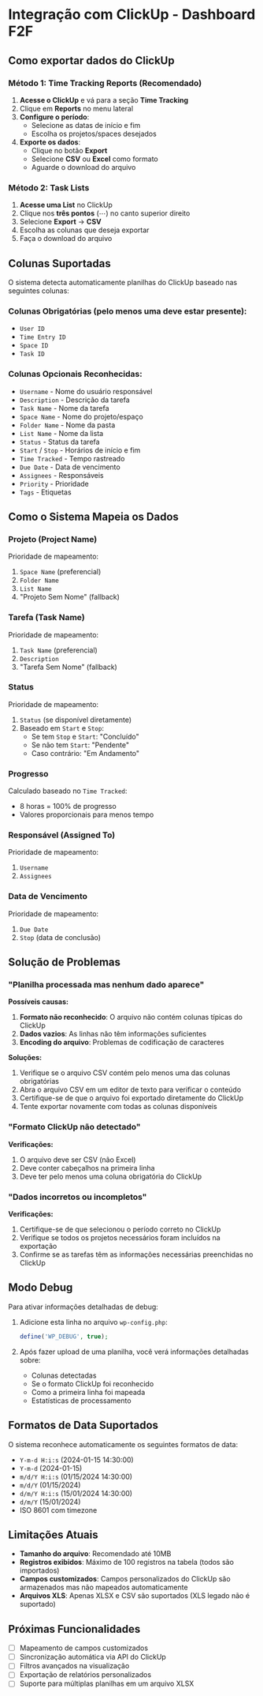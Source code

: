 # Integração com ClickUp - Dashboard F2F

## Como exportar dados do ClickUp

### Método 1: Time Tracking Reports (Recomendado)

1. **Acesse o ClickUp** e vá para a seção **Time Tracking**
2. Clique em **Reports** no menu lateral
3. **Configure o período**:
   - Selecione as datas de início e fim
   - Escolha os projetos/spaces desejados
4. **Exporte os dados**:
   - Clique no botão **Export**
   - Selecione **CSV** ou **Excel** como formato
   - Aguarde o download do arquivo

### Método 2: Task Lists

1. **Acesse uma List** no ClickUp
2. Clique nos **três pontos** (⋯) no canto superior direito
3. Selecione **Export** → **CSV**
4. Escolha as colunas que deseja exportar
5. Faça o download do arquivo

## Colunas Suportadas

O sistema detecta automaticamente planilhas do ClickUp baseado nas seguintes colunas:

### Colunas Obrigatórias (pelo menos uma deve estar presente):
- `User ID`
- `Time Entry ID`
- `Space ID`
- `Task ID`

### Colunas Opcionais Reconhecidas:
- `Username` - Nome do usuário responsável
- `Description` - Descrição da tarefa
- `Task Name` - Nome da tarefa
- `Space Name` - Nome do projeto/espaço
- `Folder Name` - Nome da pasta
- `List Name` - Nome da lista
- `Status` - Status da tarefa
- `Start` / `Stop` - Horários de início e fim
- `Time Tracked` - Tempo rastreado
- `Due Date` - Data de vencimento
- `Assignees` - Responsáveis
- `Priority` - Prioridade
- `Tags` - Etiquetas

## Como o Sistema Mapeia os Dados

### Projeto (Project Name)
Prioridade de mapeamento:
1. `Space Name` (preferencial)
2. `Folder Name`
3. `List Name`
4. "Projeto Sem Nome" (fallback)

### Tarefa (Task Name)
Prioridade de mapeamento:
1. `Task Name` (preferencial)
2. `Description`
3. "Tarefa Sem Nome" (fallback)

### Status
Prioridade de mapeamento:
1. `Status` (se disponível diretamente)
2. Baseado em `Start` e `Stop`:
   - Se tem `Stop` e `Start`: "Concluído"
   - Se não tem `Start`: "Pendente"
   - Caso contrário: "Em Andamento"

### Progresso
Calculado baseado no `Time Tracked`:
- 8 horas = 100% de progresso
- Valores proporcionais para menos tempo

### Responsável (Assigned To)
Prioridade de mapeamento:
1. `Username`
2. `Assignees`

### Data de Vencimento
Prioridade de mapeamento:
1. `Due Date`
2. `Stop` (data de conclusão)

## Solução de Problemas

### "Planilha processada mas nenhum dado aparece"

**Possíveis causas:**
1. **Formato não reconhecido**: O arquivo não contém colunas típicas do ClickUp
2. **Dados vazios**: As linhas não têm informações suficientes
3. **Encoding do arquivo**: Problemas de codificação de caracteres

**Soluções:**
1. Verifique se o arquivo CSV contém pelo menos uma das colunas obrigatórias
2. Abra o arquivo CSV em um editor de texto para verificar o conteúdo
3. Certifique-se de que o arquivo foi exportado diretamente do ClickUp
4. Tente exportar novamente com todas as colunas disponíveis

### "Formato ClickUp não detectado"

**Verificações:**
1. O arquivo deve ser CSV (não Excel)
2. Deve conter cabeçalhos na primeira linha
3. Deve ter pelo menos uma coluna obrigatória do ClickUp

### "Dados incorretos ou incompletos"

**Verificações:**
1. Certifique-se de que selecionou o período correto no ClickUp
2. Verifique se todos os projetos necessários foram incluídos na exportação
3. Confirme se as tarefas têm as informações necessárias preenchidas no ClickUp

## Modo Debug

Para ativar informações detalhadas de debug:

1. Adicione esta linha no arquivo `wp-config.php`:
   ```php
   define('WP_DEBUG', true);
   ```

2. Após fazer upload de uma planilha, você verá informações detalhadas sobre:
   - Colunas detectadas
   - Se o formato ClickUp foi reconhecido
   - Como a primeira linha foi mapeada
   - Estatísticas de processamento

## Formatos de Data Suportados

O sistema reconhece automaticamente os seguintes formatos de data:
- `Y-m-d H:i:s` (2024-01-15 14:30:00)
- `Y-m-d` (2024-01-15)
- `m/d/Y H:i:s` (01/15/2024 14:30:00)
- `m/d/Y` (01/15/2024)
- `d/m/Y H:i:s` (15/01/2024 14:30:00)
- `d/m/Y` (15/01/2024)
- ISO 8601 com timezone

## Limitações Atuais

- **Tamanho do arquivo**: Recomendado até 10MB
- **Registros exibidos**: Máximo de 100 registros na tabela (todos são importados)
- **Campos customizados**: Campos personalizados do ClickUp são armazenados mas não mapeados automaticamente
- **Arquivos XLS**: Apenas XLSX e CSV são suportados (XLS legado não é suportado)

## Próximas Funcionalidades

- [ ] Mapeamento de campos customizados
- [ ] Sincronização automática via API do ClickUp
- [ ] Filtros avançados na visualização
- [ ] Exportação de relatórios personalizados
- [ ] Suporte para múltiplas planilhas em um arquivo XLSX